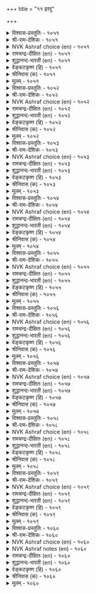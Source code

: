 +++
title = "११ इरवु"

+++

<details><summary>विश्वास-प्रस्तुतिः - १०५१</summary>

इरक्क इरत्तक्कार्क् काणिऩ् करप्पिऩ्  
अवर्बऴि तम्बऴि अऩ्ऱु। १०५१  
</details>

<details><summary>श्री-राम-देशिकः - १०५१</summary>

अधिकारः १०६. याचना  
दातुर्दर्शनवेलायां तस्मिन युक्तं हि याचनम् ।  
दातुर्नेति वचस्तस्य दोषाय स्यान्न चार्थिनाम् ॥ १०५१॥
</details>

<details><summary>NVK Ashraf choice (en) - १०५१</summary>

१०५१  
Beg if you meet men of means.  
If they refuse, the fault is theirs, not yours. *  
(Satguru Subramuniyaswami)  
</details>

<details><summary>रामचन्द्र-दीक्षितः (en) - १०५१</summary>

1051 irakka irattakkārk kāṇiṉ karappiṉ  
avarpaḻi tampaḻi aṉṟu.

1051\. Beg if you meet people who can give. If they refuse, it is their fault, not yours.  
</details>

<details><summary>शुद्धानन्द-भारती (en) - १०५१</summary>

1\. இரக்க இரத்தக்கார்க் காணின் கரப்பின்  
அவர்பழி தம்பழி யன்று.  
Demand from those who can supply  
Default is theirs when they deny.        1051  
</details>

<details><summary>वेङ्कटकृष्ण (हि) - १०५१</summary>

1051
याचन करने योग्य हों, तो माँगना ज़रूर ।  
उनका गोपन-दोष हो, तेरा कुछ न कसूर ॥
</details>

<details><summary>श्रीनिवास (क) - १०५१</summary>

1051. बेडलु तक्कवरन्नु कण्डरॆ बेडिकॊळ्ळबेकु; अवरु कॊडगॆ तिरस्करिसिदरॆ, आ दोषवु अवरिगे विना
बेडुववनदल्ल.

</details>

<details><summary>मूलम् - १०५१</summary>

इरक्क इरत्तक्कार्क् काणिऩ् करप्पिऩ्  
अवर्बऴि तम्बऴि अऩ्ऱु। १०५१  
</details>

<details><summary>विश्वास-प्रस्तुतिः - १०५२</summary>

इऩ्पम् ऒरुवऱ्कु इरत्तल् इरन्दवै  
तुऩ्पम् उऱाअ वरिऩ्। १०५२  
</details>

<details><summary>श्री-राम-देशिकः - १०५२</summary>

याचको वाञ्छितं वस्तु लभेत् दातरि ।  
याचनापि तदा तस्य मोददा न तु दुःखदा ॥ १०५२॥
</details>

<details><summary>NVK Ashraf choice (en) - १०५२</summary>

१०५२  
Begging is a pleasure if what is asked  
Comes without pain.  
(P.S. Sundaram)  
</details>

<details><summary>रामचन्द्र-दीक्षितः (en) - १०५२</summary>

1052 iṉpam oruvaṟku irattal irantavai  
tuṉpam uṟāa variṉ.

1052\. Begging would be pleasant to one if one were to achieve one’s object without causing pain.  
</details>

<details><summary>शुद्धानन्द-भारती (en) - १०५२</summary>

2\. இன்பம் ஒருவற்கு இரத்தல் இரந்தவை  
துன்பம் உறாஅ வரின்.  
Even demand becomes a joy  
When the things comes without annoy.        1052  
</details>

<details><summary>वेङ्कटकृष्ण (हि) - १०५२</summary>

1052
यचित चीज़ें यदि मिलें, बिना दिये दुख-द्वन्द ।  
याचन करना मनुज को, देता है आनन्द ॥
</details>

<details><summary>श्रीनिवास (क) - १०५२</summary>

1052. बेडिन वस्तुगळु दुःखवुण्टागदॆ मन मॆच्चि कॊडल्पत्तरॆ, आ याचनॆयु बेडिदवनिगॆ सुखकरवे आगुत्तदॆ.

</details>

<details><summary>मूलम् - १०५२</summary>

इऩ्पम् ऒरुवऱ्कु इरत्तल् इरन्दवै  
तुऩ्पम् उऱाअ वरिऩ्। १०५२  
</details>

<details><summary>विश्वास-प्रस्तुतिः - १०५३</summary>

करप्पिला नॆञ्जिऩ् कडऩऱिवार् मुऩ्निऩ्ऱु  
इरप्पुमो रेऎर् उडैत्तु। १०५३  
</details>

<details><summary>श्री-राम-देशिकः - १०५३</summary>

वञ्चनातीतचित्तानां धर्मज्ञानां समक्षतः ।  
अर्थिनां याचनं चापि नूनं श्रेष्ठ्याय भूयते ॥ १०५३॥
</details>

<details><summary>NVK Ashraf choice (en) - १०५३</summary>

१०५३  
There is beauty even in begging  
If it is before dutiful men with generous heart. *  
(P.S. Sundaram), (Satguru Subramuniyaswami)  
</details>

<details><summary>रामचन्द्र-दीक्षितः (en) - १०५३</summary>

1053 karappilā neñciṉ kaṭaṉaṟivār muṉniṉṟu  
irappumōr ēr uṭaittu.

1053\. There is a grace even in begging of one noble and generous of heart.  
</details>

<details><summary>शुद्धानन्द-भारती (en) - १०५३</summary>

3\. கரப்பிலா நெஞ்சின் கடனறிவார் முன்நின்று  
இரப்புமோ ரேஎர் உடைத்து.  
Request has charm form open hearts  
Who know the duty on their part.        1053  
</details>

<details><summary>वेङ्कटकृष्ण (हि) - १०५३</summary>

1053
खुला हृदय रखते हुए, जो मानेंगे मान ।  
उनके सम्मुख जा खड़े, याचन में भी शान ॥
</details>

<details><summary>श्रीनिवास (क) - १०५३</summary>

1053. मनस्सिनल्लि कैपणतॆयिल्लदॆ, कर्तव्यवॆन्दु तिळिदु कॊडुव दानिगळमुन्दॆ निन्तु बेडुवुदरल्लू ऒन्दु
बगॆय सॊबगु इरुत्तदॆ.

</details>

<details><summary>मूलम् - १०५३</summary>

करप्पिला नॆञ्जिऩ् कडऩऱिवार् मुऩ्निऩ्ऱु  
इरप्पुमो रेऎर् उडैत्तु। १०५३  
</details>

<details><summary>विश्वास-प्रस्तुतिः - १०५४</summary>

इरत्तलुम् ईदले पोलुम् करत्तल्  
कऩविलुम् तेऱ्ऱादार् माट्टु। १०५४  
</details>

<details><summary>श्री-राम-देशिकः - १०५४</summary>

स्वप्नेऽपि कपटं वाक्यं प्रयोक्तुमविजानतः ।  
दातुरग्रे याचनापि दानेन सादृशं भवेत् ॥ १०५४॥
</details>

<details><summary>NVK Ashraf choice (en) - १०५४</summary>

१०५४  
Begging from men who do not refuse even in their dreams  
Is as honorable as bestowing.  
(N.V.K. Ashraf), (V.V.S. Aiyar)  
</details>

<details><summary>रामचन्द्र-दीक्षितः (en) - १०५४</summary>

1054 irattalum ītalē pōlum karattal  
kaṉavilum tēṟṟātār māṭṭu.

1054\. Begging is endowed with all the grace of giving when the noble guest does not fail of his gifts even in dreams.  
</details>

<details><summary>शुद्धानन्द-भारती (en) - १०५४</summary>

4\. இரத்தலும் ஈதலே போலும் கரத்தல்  
கனவிலும் தேற்றாதார் மாட்டு.  
Like giving even asking seems  
From those who hide not even in dreams.        1054  
</details>

<details><summary>वेङ्कटकृष्ण (हि) - १०५४</summary>

1054
जिन्हें स्वप्न में भी ‘नहीं’, कहने की नहिं बान ।  
उनसे याचन भी रहा, देना ही सम जान ॥
</details>

<details><summary>श्रीनिवास (क) - १०५४</summary>

1054. कृपणतॆयन्नु कनसिनल्लियू अरियदवर बळि बेडि पडॆदुकॊळ्ळुवुदु. तावे दान माडिदुदक्कॆ समान.

</details>

<details><summary>मूलम् - १०५४</summary>

इरत्तलुम् ईदले पोलुम् करत्तल्  
कऩविलुम् तेऱ्ऱादार् माट्टु। १०५४  
</details>

<details><summary>विश्वास-प्रस्तुतिः - १०५५</summary>

करप्पिलार् वैयगत्तु उण्मैयाल् कण्णिऩ्ऱु  
इरप्पवर् मेऱ्कॊळ् वदु। १०५५  
</details>

<details><summary>श्री-राम-देशिकः - १०५५</summary>

नेत्यनुक्त्वा स्थितं वस्तु दातुमिष्टस्य कस्यचित् ।  
अद्यापि सत्वाद्दातृणामग्रे तिष्ठन्ति याचकाः ॥ १०५५॥
</details>

<details><summary>NVK Ashraf choice (en) - १०५५</summary>

१०५५  
Men stand expectant only because  
The world has a few who won't refuse.  
(P.S. Sundaram)  
</details>

<details><summary>रामचन्द्र-दीक्षितः (en) - १०५५</summary>

1055 karappilār vaiyakattu uṇmaiyāṉ kaṇṇiṉṟu  
irappavar mēṟkoḷ vatu.

1055\. There is beggary because of persons touched by its very presence.  
</details>

<details><summary>शुद्धानन्द-भारती (en) - १०५५</summary>

5\. கரப்பிலார் வையகத்து உண்மையால் கண்ணின்று  
இரப்பவர் மேற்கொள் வது.  
The needy demand for help because  
The world has men who don't refuse.        1055  
</details>

<details><summary>वेङ्कटकृष्ण (हि) - १०५५</summary>

1055
सम्मुख होने मात्र से, बिना किये इनकार ।  
दाता हैं जग में, तभी, याचन है स्वीकार ॥
</details>

<details><summary>श्रीनिवास (क) - १०५५</summary>

1055. कृपण स्वभावविल्लदवरु ई लोकदल्लि सहजवागि इरुवुदरिन्दले बेडुववरु अवर मुन्दॆ निन्तु
बेडिकॊळ्ळुवुदु.

</details>

<details><summary>मूलम् - १०५५</summary>

करप्पिलार् वैयगत्तु उण्मैयाल् कण्णिऩ्ऱु  
इरप्पवर् मेऱ्कॊळ् वदु। १०५५  
</details>

<details><summary>विश्वास-प्रस्तुतिः - १०५६</summary>

करप्पिडुम्बै यिल्लारैक् काणिऩ् निरप्पिडुम्बै  
ऎल्लाम् ऒरुङ्गु कॆडुम्। १०५६  
</details>

<details><summary>श्री-राम-देशिकः - १०५६</summary>

विहाय कपटं तत्त्ववक्तुर्दातुर्हि दर्शनात् ।  
याचकानां सुदारिद्र्यदुःखं नश्येत्स्वतोऽखिलम् ॥ १०५६॥
</details>

<details><summary>NVK Ashraf choice (en) - १०५६</summary>

१०५६  
All ills of begging will flee at the sight of those  
Who are free from the ills of refusal. *  
(Satguru Subramuniyaswami)  
</details>

<details><summary>रामचन्द्र-दीक्षितः (en) - १०५६</summary>

1056 karappiṭumpai illāraik kāṇiṉ nirappiṭumpai  
ellām oruṅku keṭum.

1056\. All the indignities of begging vanish in the presence of the truly generous who know not the sin of withholding gifts.  
</details>

<details><summary>शुद्धानन्द-भारती (en) - १०५६</summary>

6\. கரப்பிடும்பை இல்லாரைக் காணின் நிரப்பிடும்பை  
எல்லாம் ஒருங்கு கெடும்.  
The pain of poverty shall die  
Before the free who don't deny.        1056  
</details>

<details><summary>वेङ्कटकृष्ण (हि) - १०५६</summary>

1056
उन्हें देख जिनको नहीं, ‘ना’, कह सहना कष्ट ।  
दुःख सभी दारिद्र्य के, एक साथ हों नष्ट ॥
</details>

<details><summary>श्रीनिवास (क) - १०५६</summary>

1056. जॆपुणतनवॆम्ब रोगविल्लदवरन्नु कण्डरॆ, बडतनवॆम्ब रोगवु ऒन्दे सलक्कॆ नाशवागुवुदु.

</details>

<details><summary>मूलम् - १०५६</summary>

करप्पिडुम्बै यिल्लारैक् काणिऩ् निरप्पिडुम्बै  
ऎल्लाम् ऒरुङ्गु कॆडुम्। १०५६  
</details>

<details><summary>विश्वास-प्रस्तुतिः - १०५७</summary>

इगऴ्न्दॆळ्ळादु ईवारैक् काणिऩ् मगिऴ्न्दुळ्ळम्  
उळ्ळुळ् उवप्पदु उडैत्तु। १०५७  
</details>

<details><summary>श्री-राम-देशिकः - १०५७</summary>

प्रीतिपूर्वं गौरवेण याचकेभ्यः प्रयच्छतः ।  
दातृन् दृष्ट्वा याचकस्तु मनस्यन्तः प्रमोदते ॥ १०५७॥
</details>

<details><summary>NVK Ashraf choice (en) - १०५७</summary>

१०५७  
The glad heart rejoices within  
When it sees one who gives without scorn.  
(P.S. Sundaram)  
</details>

<details><summary>रामचन्द्र-दीक्षितः (en) - १०५७</summary>

1057 ikaḻntueḷḷātu īvāraik kāṇiṉ makiḻntuḷḷam  
uḷḷuḷ uvappatu uṭaittu.

1057\. Mendicancy inwardly rejoices in the bounty of the generous free of scorn.  
</details>

<details><summary>शुद्धानन्द-भारती (en) - १०५७</summary>

7\. இகழ்ந்தெள்ளாது ஈவாரைக் காணின் மகிழ்ந்துள்ளம்  
உள்ளுள் உடைப்பது உடைத்து.  
When givers without scorn impart  
A thrill of delight fills the heart.        1057  
</details>

<details><summary>वेङ्कटकृष्ण (हि) - १०५७</summary>

1057
बिना किये अवहेलना, देते जन को देख ।  
मन ही मन आनन्द से, रहा हर्ष-अतिरेक ॥
</details>

<details><summary>श्रीनिवास (क) - १०५७</summary>

1057. तॆगळि निन्दनॆ माडदॆ कॊडुगैयिन्द कॊडुववरन्नु कण्डरॆ बेडुववर मनस्सु आनन्ददिन्द 
ऒळगॊळगे सन्तोषपडुत्तदॆ.

</details>

<details><summary>मूलम् - १०५७</summary>

इगऴ्न्दॆळ्ळादु ईवारैक् काणिऩ् मगिऴ्न्दुळ्ळम्  
उळ्ळुळ् उवप्पदु उडैत्तु। १०५७  
</details>

<details><summary>विश्वास-प्रस्तुतिः - १०५८</summary>

इरप्पारै इल्लायिऩ् ईर्ङ्गण्मा ञालम्  
मरप्पावै सॆऩ्ऱुवन् दऱ्ऱु। १०५८  
</details>

<details><summary>श्री-राम-देशिकः - १०५८</summary>

याचकानामभावे तु नराणां भुवि जीवनम् ।  
सूत्राकृष्टचलद्दारुबिम्बवत् कृत्रिमं भवेत् ॥ १०५८॥
</details>

<details><summary>NVK Ashraf choice (en) - १०५८</summary>

१०५८  
Without beggars this vast scenic world  
Would be a stage of puppets that come and go.  
(N.V.K. Ashraf)  
</details>

<details><summary>रामचन्द्र-दीक्षितः (en) - १०५८</summary>

1058 irappārai illāyiṉ īrṅkaṇmā ñālam  
marappāvai ceṉṟuvan taṟṟu.

1058\. Were there to be no mendicancy the vast world would be peopled with men moving like dolls.  
</details>

<details><summary>शुद्धानन्द-भारती (en) - १०५८</summary>

8\. இரப்பாரை இல்லாயின் ஈர்ங்கண்மா ஞாலம்  
மரப்பாவை சென்றுவந் தற்று.  
This grand cool world shall move to and fro  
Sans Askers like a puppet show.        1058  
</details>

<details><summary>वेङ्कटकृष्ण (हि) - १०५८</summary>

1058
शीतल थलयुत विपुल जग, यदि हो याचक-हीन ।  
कठपुथली सम वह रहे, चलती सूत्राधीन ॥
</details>

<details><summary>श्रीनिवास (क) - १०५८</summary>

1058. बेडुववरे इल्लवादरॆ, ई तम्पाद विशाल भूमियल्लि वासिसुव जनर चलनॆयु, सूत्रदिन्द आडिसुव
मरद बॊम्बॆय चलनॆगॆ होलुवुदु.

</details>

<details><summary>मूलम् - १०५८</summary>

इरप्पारै इल्लायिऩ् ईर्ङ्गण्मा ञालम्  
मरप्पावै सॆऩ्ऱुवन् दऱ्ऱु। १०५८  
</details>

<details><summary>विश्वास-प्रस्तुतिः - १०५९</summary>

ईवार्गण् ऎऩ्ऩुण्डाम् तोऱ्ऱम् इरन्दुगोळ्  
मेवार् इलाअक् कडै। १०५९  
</details>

<details><summary>श्री-राम-देशिकः - १०५९</summary>

दातृणामन्तिकं गत्वा दारिद्रा याचका भुवि ।  
न याचन्ते यदि तदा महिमा स्यात् कथं प्रभोः ॥ १०५९॥
</details>

<details><summary>NVK Ashraf choice (en) - १०५९</summary>

१०५९  
What fame can givers achieve  
If there is none to beg and receive?  
(P.S. Sundaram), (N.V.K. Ashraf)  
</details>

<details><summary>रामचन्द्र-दीक्षितः (en) - १०५९</summary>

1059 īvārkaṇ eṉṉuṇṭām tōṟṟam irantukōḷ  
mēvāril ilāak kaṭai.

1059\. If there be no beggars in the world, will there be any glory for the bountiful?  
</details>

<details><summary>शुद्धानन्द-भारती (en) - १०५९</summary>

9\. ஈவார்கண் என்னுண்டாம் தோற்றம் இரந்துகோள்  
மேவார் இலாஅக் கடை.  
Where stands the glory of givers  
Without obligation seekers?        1059  
</details>

<details><summary>वेङ्कटकृष्ण (हि) - १०५९</summary>

1059
जब कि प्रतिग्रह चाहते, मिलें न याचक लोग ।  
दाताओं को क्या मिले, यश पाने का योग ॥
</details>

<details><summary>श्रीनिवास (क) - १०५९</summary>

1059. बेडि पडॆदुकॊळ्ळुववरे इल्लवाद पक्षदल्लि कूडुव मनस्सुळ्ळवरिगॆ याव कीर्ति उण्टागुत्तदॆ?

</details>

<details><summary>मूलम् - १०५९</summary>

ईवार्गण् ऎऩ्ऩुण्डाम् तोऱ्ऱम् इरन्दुगोळ्  
मेवार् इलाअक् कडै। १०५९  
</details>

<details><summary>विश्वास-प्रस्तुतिः - १०६०</summary>

इरप्पाऩ् वॆगुळामै वेण्डुम् निरप्पिडुम्बै  
ताऩेयुम् सालुम् करि। १०६०  
</details>

<details><summary>श्री-राम-देशिकः - १०६०</summary>

अर्थिभिर्विजितक्रोधैर्भाव्यं क्षेमार्थिभिः सदा ।  
दारिद्र्यं स्वगतं स्वस्य भवेद् ज्ञानप्रदायकम् ॥ १०६०॥
</details>

<details><summary>NVK Ashraf choice (en) - १०६०</summary>

१०६०  
The denied suppliant should not chafe.  
His own want is proof enough. *  
(P.S. Sundaram)  
</details>

<details><summary>NVK Ashraf notes (en) - १०६०</summary>

१०६०. i.e. proof enough to gauge the miserable condition of the one who refused. (J. Narayanaswamy)’s translation will help understand the import of the verse explicitly: “Seekers should disdain anger; the givers with good intent may also be in dire straits”. 
</details>

<details><summary>रामचन्द्र-दीक्षितः (en) - १०६०</summary>

1060 irappāṉ vekuḷāmai vēṇṭum nirappiṭumpai  
tāṉēyum cālum kari.

1060\. Do not chafe against the hunks for inevitable is the pain of poverty.  
</details>

<details><summary>शुद्धानन्द-भारती (en) - १०६०</summary>

10\. இரப்பான் வெகுளாமை வேண்டும் நிரப்புஇடும்பை  
தானேயும் சாலும் கரி.  
The needy should not scowl at "No"  
His need anothers' need must show.        1060  
</details>

<details><summary>वेङ्कटकृष्ण (हि) - १०६०</summary>

1060
याचक को तो चाहिये, ग्रहण करे अक्रोध ।  
निज दरिद्रता-दुःख ही, करे उसे यह बोध ॥
</details>

<details><summary>श्रीनिवास (क) - १०६०</summary>

1060. बेडुववनु कोपिसिकॊळ्ळदिरबेकु; अवन पडॆदिरुव बडतनवॆम्ब दुःखवे अवनिगॆ अरिवु तोरुव
निष्छळवाद साक्षि.
</details>

<details><summary>मूलम् - १०६०</summary>

इरप्पाऩ् वॆगुळामै वेण्डुम् निरप्पिडुम्बै  
ताऩेयुम् सालुम् करि। १०६०  
</details>

